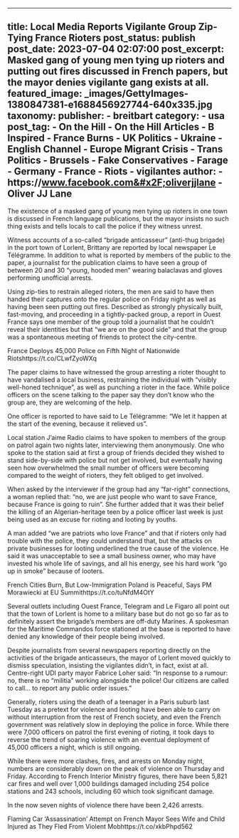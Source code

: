 
---
title: Local Media Reports Vigilante Group Zip-Tying France Rioters 
post_status: publish
post_date: 2023-07-04 02:07:00 
post_excerpt: Masked gang of young men tying up rioters and putting out fires discussed in French papers, but the mayor denies vigilante gang exists at all. 
featured_image: _images/GettyImages-1380847381-e1688456927744-640x335.jpg 
taxonomy:
    publisher:
        - breitbart
    category:
        - usa 
    post_tag:
        - On the Hill
        - On the Hill Articles
        - B Inspired
        - France Burns
        - UK Politics
        - Ukraine
        - English Channel
        - Europe Migrant Crisis
        - Trans Politics
        - Brussels
        - Fake Conservatives
        - Farage
        - Germany
        - France
        - Riots
        - vigilantes
    author:
        - https:&#x2F;&#x2F;www.facebook.com&#x2F;oliverjjlane
        - Oliver JJ Lane
---
The existence of a masked gang of young men tying up rioters in one town is discussed in French language publications, but the mayor insists no such thing exists and tells locals to call the police if they witness unrest.

Witness accounts of a so-called “brigade anticasseur” (anti-thug brigade) in the port town of Lorlent, Brittany are reported by local newspaper Le Télégramme. In addition to what is reported by members of the public to the paper, a journalist for the publication claims to have seen a group of between 20 and 30 “young, hooded men” wearing balaclavas and gloves performing unofficial arrests.

Using zip-ties to restrain alleged rioters, the men are said to have then handed their captures onto the regular police on Friday night as well as having been seen putting out fires. Described as strongly physically built, fast-moving, and proceeding in a tightly-packed group, a report in Ouest France says one member of the group told a journalist that he couldn’t reveal their identities but that “we are on the good side” and that the group was a spontaneous meeting of friends to protect the city-centre.

France Deploys 45,000 Police on Fifth Night of Nationwide Riotshttps:&#x2F;&#x2F;t.co&#x2F;CLwfZyoWXq

The paper claims to have witnessed the group arresting a rioter thought to have vandalised a local business, restraining the individual with “visibly well-honed technique”, as well as punching a rioter in the face. While police officers on the scene talking to the paper say they don’t know who the group are, they are welcoming of the help.

One officer is reported to have said to Le Télégramme: “We let it happen at the start of the evening, because it relieved us”.

Local station J’aime Radio claims to have spoken to members of the group on patrol again two nights later, interviewing them anonymously. One who spoke to the station said at first a group of friends decided they wished to stand side-by-side with police but not get involved, but eventually having seen how overwhelmed the small number of officers were becoming compared to the weight of rioters, they felt obliged to get involved.

When asked by the interviewer if the group had any “far-right” connections, a woman replied that: “no, we are just people who want to save France, because France is going to ruin”. She further added that it was their belief the killing of an Algerian-heritage teen by a police officer last week is just being used as an excuse for rioting and looting by youths.

A man added “we are patriots who love France” and that if rioters only had trouble with the police, they could understand that, but the attacks on private businesses for looting underlined the true cause of the violence. He said it was unacceptable to see a small business owner, who may have invested his whole life of savings, and all his energy, see his hard work “go up in smoke” because of looters.

French Cities Burn, But Low-Immigration Poland is Peaceful, Says PM Morawiecki at EU Summithttps:&#x2F;&#x2F;t.co&#x2F;tuNfdM4OtY

Several outlets including Ouest France, Telegram and Le Figaro all point out that the town of Lorlent is home to a military base but do not go so far as to definitely assert the brigade’s members are off-duty Marines. A spokesman for the Maritime Commandos force stationed at the base is reported to have denied any knowledge of their people being involved.

Despite journalists from several newspapers reporting directly on the activities of the brigade anticasseurs, the mayor of Lorlent moved quickly to dismiss speculation, insisting the vigilantes didn’t, in fact, exist at all. Centre-right UDI party mayor Fabrice Loher said: “In response to a rumour: no, there is no “militia” working alongside the police! Our citizens are called to call… to report any public order issues.”

Generally, rioters using the death of a teenager in a Paris suburb last Tuesday as a pretext for violence and looting have been able to carry on without interruption from the rest of French society, and even the French government was relatively slow in deploying the police in force. While there were 7,000 officers on patrol the first evening of rioting, it took days to reverse the trend of soaring violence with an eventual deployment of 45,000 officers a night, which is still ongoing.

While there were more clashes, fires, and arrests on Monday night, numbers are considerably down on the peak of violence on Thursday and Friday. According to French Interior Ministry figures, there have been 5,821 car fires and well over 1,000 buildings damaged including 254 police stations and 243 schools, including 60 which took significant damage.

In the now seven nights of violence there have been 2,426 arrests.

Flaming Car ‘Assassination’ Attempt on French Mayor Sees Wife and Child Injured as They Fled From Violent Mobhttps:&#x2F;&#x2F;t.co&#x2F;xkbPhpd562 